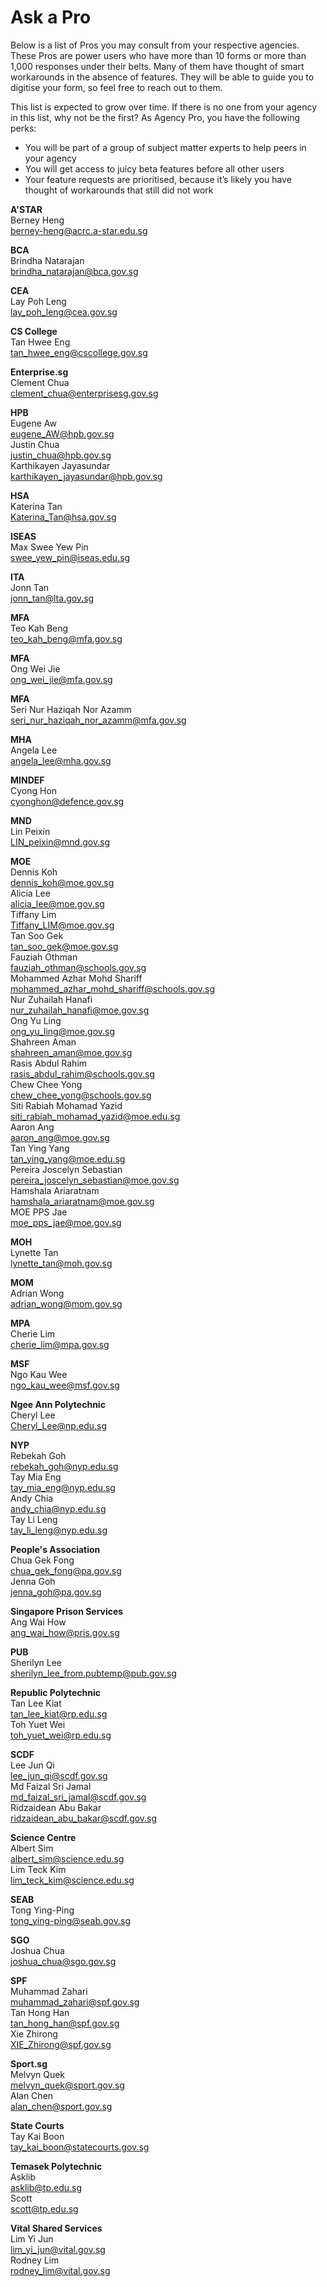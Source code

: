 # Ask a Pro

Below is a list of Pros you may consult from your respective agencies. These Pros are power users who have more than 10 forms or more than 1,000 responses under their belts. Many of them have thought of smart workarounds in the absence of features. They will be able to guide you to digitise your form, so feel free to reach out to them.

This list is expected to grow over time. If there is no one from your agency in this list, why not be the first? As Agency Pro, you have the following perks:
- You will be part of a group of subject matter experts to help peers in your agency
- You will get access to juicy beta features before all other users
- Your feature requests are prioritised, because it’s likely you have thought of workarounds that still did not work

**A'STAR**  
Berney Heng  
berney-heng@acrc.a-star.edu.sg

**BCA**  
Brindha Natarajan  
brindha_natarajan@bca.gov.sg

**CEA**  
Lay Poh Leng  
lay_poh_leng@cea.gov.sg

**CS College**  
Tan Hwee Eng  
tan_hwee_eng@cscollege.gov.sg

**Enterprise.sg**  
Clement Chua  
clement_chua@enterprisesg.gov.sg

**HPB**  
Eugene Aw  
eugene_AW@hpb.gov.sg  
Justin Chua  
justin_chua@hpb.gov.sg  
Karthikayen Jayasundar  
karthikayen_jayasundar@hpb.gov.sg

**HSA**  
Katerina Tan  
Katerina_Tan@hsa.gov.sg

**ISEAS**  
Max Swee Yew Pin  
swee_yew_pin@iseas.edu.sg

**ITA**  
Jonn Tan  
jonn_tan@lta.gov.sg

**MFA**  
Teo Kah Beng  
teo_kah_beng@mfa.gov.sg

**MFA**  
Ong Wei Jie  
ong_wei_jie@mfa.gov.sg

**MFA**  
Seri Nur Haziqah Nor Azamm  
seri_nur_haziqah_nor_azamm@mfa.gov.sg

**MHA**  
Angela Lee  
angela_lee@mha.gov.sg

**MINDEF**  
Cyong Hon  
cyonghon@defence.gov.sg

**MND**  
Lin Peixin  
LIN_peixin@mnd.gov.sg

**MOE**  
Dennis Koh  
dennis_koh@moe.gov.sg  
Alicia Lee  
alicia_lee@moe.gov.sg  
Tiffany Lim  
Tiffany_LIM@moe.gov.sg  
Tan Soo Gek  
tan_soo_gek@moe.gov.sg  
Fauziah Othman  
fauziah_othman@schools.gov.sg  
Mohammed Azhar Mohd Shariff  
mohammed_azhar_mohd_shariff@schools.gov.sg  
Nur Zuhailah Hanafi  
nur_zuhailah_hanafi@moe.gov.sg  
Ong Yu Ling  
ong_yu_ling@moe.gov.sg  
Shahreen Aman  
shahreen_aman@moe.gov.sg  
Rasis Abdul Rahim  
rasis_abdul_rahim@schools.gov.sg  
Chew Chee Yong  
chew_chee_yong@schools.gov.sg  
Siti Rabiah Mohamad Yazid  
siti_rabiah_mohamad_yazid@moe.edu.sg  
Aaron Ang  
aaron_ang@moe.gov.sg  
Tan Ying Yang  
tan_ying_yang@moe.edu.sg  
Pereira Joscelyn Sebastian  
pereira_joscelyn_sebastian@moe.gov.sg  
Hamshala Ariaratnam  
hamshala_ariaratnam@moe.gov.sg  
MOE PPS Jae  
moe_pps_jae@moe.gov.sg  

**MOH**  
Lynette Tan  
lynette_tan@moh.gov.sg

**MOM**  
Adrian Wong  
adrian_wong@mom.gov.sg

**MPA**  
Cherie Lim  
cherie_lim@mpa.gov.sg

**MSF**  
Ngo Kau Wee  
ngo_kau_wee@msf.gov.sg

**Ngee Ann Polytechnic**  
Cheryl Lee  
Cheryl_Lee@np.edu.sg

**NYP**  
Rebekah Goh  
rebekah_goh@nyp.edu.sg  
Tay Mia Eng  
tay_mia_eng@nyp.edu.sg  
Andy Chia  
andy_chia@nyp.edu.sg  
Tay Li Leng  
tay_li_leng@nyp.edu.sg

**People's Association**  
Chua Gek Fong  
chua_gek_fong@pa.gov.sg  
Jenna Goh  
jenna_goh@pa.gov.sg

**Singapore Prison Services**  
Ang Wai How  
ang_wai_how@pris.gov.sg

**PUB**  
Sherilyn Lee  
sherilyn_lee_from.pubtemp@pub.gov.sg

**Republic Polytechnic**  
Tan Lee Kiat  
tan_lee_kiat@rp.edu.sg  
Toh Yuet Wei  
toh_yuet_wei@rp.edu.sg

**SCDF**  
Lee Jun Qi  
lee_jun_qi@scdf.gov.sg  
Md Faizal Sri Jamal  
md_faizal_sri_jamal@scdf.gov.sg  
Ridzaidean Abu Bakar  
ridzaidean_abu_bakar@scdf.gov.sg

**Science Centre**  
Albert Sim  
albert_sim@science.edu.sg  
Lim Teck Kim  
lim_teck_kim@science.edu.sg

**SEAB**  
Tong Ying-Ping  
tong_ying-ping@seab.gov.sg

**SGO**  
Joshua Chua  
joshua_chua@sgo.gov.sg

**SPF**  
Muhammad Zahari  
muhammad_zahari@spf.gov.sg  
Tan Hong Han  
tan_hong_han@spf.gov.sg  
Xie Zhirong  
XIE_Zhirong@spf.gov.sg

**Sport.sg**  
Melvyn Quek  
melvyn_quek@sport.gov.sg  
Alan Chen  
alan_chen@sport.gov.sg

**State Courts**  
Tay Kai Boon  
tay_kai_boon@statecourts.gov.sg

**Temasek Polytechnic**  
Asklib  
asklib@tp.edu.sg  
Scott  
scott@tp.edu.sg

**Vital Shared Services**  
Lim Yi Jun  
lim_yi_jun@vital.gov.sg  
Rodney Lim  
rodney_lim@vital.gov.sg
